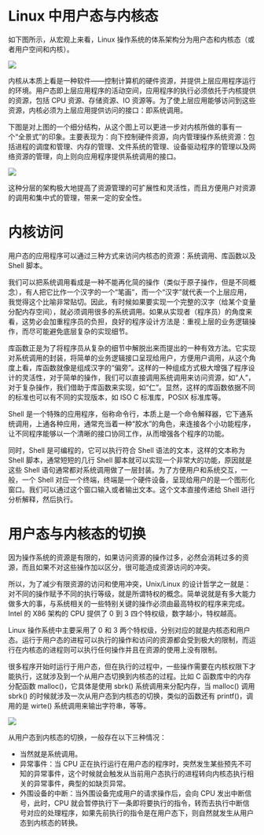 # Linux 中用户态与内核态

如下图所示，从宏观上来看，Linux 操作系统的体系架构分为用户态和内核态（或者用户空间和内核）。

![](https://assets.ng-tech.icu/item/20230430222749.png)

内核从本质上看是一种软件——控制计算机的硬件资源，并提供上层应用程序运行的环境。用户态即上层应用程序的活动空间，应用程序的执行必须依托于内核提供的资源，包括 CPU 资源、存储资源、IO 资源等。为了使上层应用能够访问到这些资源，内核必须为上层应用提供访问的接口：即系统调用。

下图是对上图的一个细分结构，从这个图上可以更进一步对内核所做的事有一个“全景式”的印象。主要表现为：向下控制硬件资源，向内管理操作系统资源：包括进程的调度和管理、内存的管理、文件系统的管理、设备驱动程序的管理以及网络资源的管理，向上则向应用程序提供系统调用的接口。

![](https://assets.ng-tech.icu/item/20230430222809.png)

这种分层的架构极大地提高了资源管理的可扩展性和灵活性，而且方便用户对资源的调用和集中式的管理，带来一定的安全性。

# 内核访问

用户态的应用程序可以通过三种方式来访问内核态的资源：系统调用、库函数以及 Shell 脚本。

我们可以把系统调用看成是一种不能再化简的操作（类似于原子操作，但是不同概念），有人把它比作一个汉字的一个“笔画”，而一个“汉字”就代表一个上层应用，我觉得这个比喻非常贴切。因此，有时候如果要实现一个完整的汉字（给某个变量分配内存空间），就必须调用很多的系统调用。如果从实现者（程序员）的角度来看，这势必会加重程序员的负担，良好的程序设计方法是：重视上层的业务逻辑操作，而尽可能避免底层复杂的实现细节。

库函数正是为了将程序员从复杂的细节中解脱出来而提出的一种有效方法。它实现对系统调用的封装，将简单的业务逻辑接口呈现给用户，方便用户调用，从这个角度上看，库函数就像是组成汉字的“偏旁”。这样的一种组成方式极大增强了程序设计的灵活性，对于简单的操作，我们可以直接调用系统调用来访问资源，如“人”，对于复杂操作，我们借助于库函数来实现，如“仁”。显然，这样的库函数依据不同的标准也可以有不同的实现版本，如 ISO C 标准库，POSIX 标准库等。

Shell 是一个特殊的应用程序，俗称命令行，本质上是一个命令解释器，它下通系统调用，上通各种应用，通常充当着一种“胶水”的角色，来连接各个小功能程序，让不同程序能够以一个清晰的接口协同工作，从而增强各个程序的功能。

同时，Shell 是可编程的，它可以执行符合 Shell 语法的文本，这样的文本称为 Shell 脚本，通常短短的几行 Shell 脚本就可以实现一个非常大的功能，原因就是这些 Shell 语句通常都对系统调用做了一层封装。为了方便用户和系统交互，一般，一个 Shell 对应一个终端，终端是一个硬件设备，呈现给用户的是一个图形化窗口。我们可以通过这个窗口输入或者输出文本。这个文本直接传递给 Shell 进行分析解释，然后执行。

# 用户态与内核态的切换

因为操作系统的资源是有限的，如果访问资源的操作过多，必然会消耗过多的资源，而且如果不对这些操作加以区分，很可能造成资源访问的冲突。

所以，为了减少有限资源的访问和使用冲突，Unix/Linux 的设计哲学之一就是：对不同的操作赋予不同的执行等级，就是所谓特权的概念。简单说就是有多大能力做多大的事，与系统相关的一些特别关键的操作必须由最高特权的程序来完成。Intel 的 X86 架构的 CPU 提供了 0 到 3 四个特权级，数字越小，特权越高。

Linux 操作系统中主要采用了 0 和 3 两个特权级，分别对应的就是内核态和用户态。运行于用户态的进程可以执行的操作和访问的资源都会受到极大的限制，而运行在内核态的进程则可以执行任何操作并且在资源的使用上没有限制。

很多程序开始时运行于用户态，但在执行的过程中，一些操作需要在内核权限下才能执行，这就涉及到一个从用户态切换到内核态的过程。比如 C 函数库中的内存分配函数 malloc()，它具体是使用 sbrk() 系统调用来分配内存，当 malloc() 调用 sbrk() 的时候就涉及一次从用户态到内核态的切换，类似的函数还有 printf()，调用的是 wirte() 系统调用来输出字符串，等等。

![](https://assets.ng-tech.icu/item/20230503195334.png)

从用户态到内核态的切换，一般存在以下三种情况：

- 当然就是系统调用。
- 异常事件：当 CPU 正在执行运行在用户态的程序时，突然发生某些预先不可知的异常事件，这个时候就会触发从当前用户态执行的进程转向内核态执行相关的异常事件，典型的如缺页异常。
- 外围设备的中断：当外围设备完成用户的请求操作后，会向 CPU 发出中断信号，此时，CPU 就会暂停执行下一条即将要执行的指令，转而去执行中断信号对应的处理程序，如果先前执行的指令是在用户态下，则自然就发生从用户态到内核态的转换。
